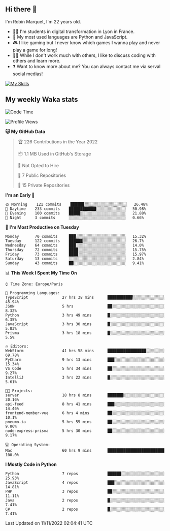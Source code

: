## Hi there 👋

I'm Robin Marquet, I'm 22 years old.

- 👨‍💻 I'm students in digital transformation in Lyon in France.
- 🌱 My most used languages are Python and JavaScript.
- 🎮 I like gaming but I never know which games I wanna play and never play a game for long!
- 👯‍♀️ While I don't work much with others, I like to discuss coding with others and learn more.
- ❓ Want to know more about me? You can always contact me via serval social medias!

[![My Skills](https://skillicons.dev/icons?i=js,html,css,docker,express,figma,firebase,graphql,mongodb,mysql,nodejs,py,react,ts,vue)](https://skillicons.dev)

## My weekly Waka stats

<!--START_SECTION:waka-->
![Code Time](http://img.shields.io/badge/Code%20Time-2%2C833%20hrs%2027%20mins-blue)

![Profile Views](http://img.shields.io/badge/Profile%20Views-1-blue)

**🐱 My GitHub Data** 

> 🏆 226 Contributions in the Year 2022
 > 
> 📦 1.1 MB Used in GitHub's Storage 
 > 
> 🚫 Not Opted to Hire
 > 
> 📜 7 Public Repositories 
 > 
> 🔑 15 Private Repositories  
 > 
**I'm an Early 🐤** 

```text
🌞 Morning    121 commits    ██████░░░░░░░░░░░░░░░░░░░   26.48% 
🌆 Daytime    233 commits    ████████████░░░░░░░░░░░░░   50.98% 
🌃 Evening    100 commits    █████░░░░░░░░░░░░░░░░░░░░   21.88% 
🌙 Night      3 commits      ░░░░░░░░░░░░░░░░░░░░░░░░░   0.66%

```
📅 **I'm Most Productive on Tuesday** 

```text
Monday       70 commits     ███░░░░░░░░░░░░░░░░░░░░░░   15.32% 
Tuesday      122 commits    ██████░░░░░░░░░░░░░░░░░░░   26.7% 
Wednesday    64 commits     ███░░░░░░░░░░░░░░░░░░░░░░   14.0% 
Thursday     72 commits     ████░░░░░░░░░░░░░░░░░░░░░   15.75% 
Friday       73 commits     ████░░░░░░░░░░░░░░░░░░░░░   15.97% 
Saturday     13 commits     ░░░░░░░░░░░░░░░░░░░░░░░░░   2.84% 
Sunday       43 commits     ██░░░░░░░░░░░░░░░░░░░░░░░   9.41%

```


📊 **This Week I Spent My Time On** 

```text
⌚︎ Time Zone: Europe/Paris

💬 Programming Languages: 
TypeScript               27 hrs 38 mins      ███████████░░░░░░░░░░░░░░   45.94% 
JSON                     5 hrs               ██░░░░░░░░░░░░░░░░░░░░░░░   8.32% 
Python                   3 hrs 49 mins       █░░░░░░░░░░░░░░░░░░░░░░░░   6.35% 
JavaScript               3 hrs 30 mins       █░░░░░░░░░░░░░░░░░░░░░░░░   5.83% 
Prisma                   3 hrs 18 mins       █░░░░░░░░░░░░░░░░░░░░░░░░   5.5%

🔥 Editors: 
WebStorm                 41 hrs 58 mins      █████████████████░░░░░░░░   69.78% 
PyCharm                  9 hrs 13 mins       ███░░░░░░░░░░░░░░░░░░░░░░   15.34% 
VS Code                  5 hrs 34 mins       ██░░░░░░░░░░░░░░░░░░░░░░░   9.27% 
IntelliJ                 3 hrs 22 mins       █░░░░░░░░░░░░░░░░░░░░░░░░   5.61%

🐱‍💻 Projects: 
server                   18 hrs 8 mins       ███████░░░░░░░░░░░░░░░░░░   30.16% 
api-feed                 8 hrs 41 mins       ███░░░░░░░░░░░░░░░░░░░░░░   14.46% 
frontend-member-vue      6 hrs 4 mins        ██░░░░░░░░░░░░░░░░░░░░░░░   10.1% 
pneumo-ia                5 hrs 55 mins       ██░░░░░░░░░░░░░░░░░░░░░░░   9.86% 
node-express-prisma      5 hrs 30 mins       ██░░░░░░░░░░░░░░░░░░░░░░░   9.17%

💻 Operating System: 
Mac                      60 hrs 9 mins       █████████████████████████   100.0%

```

**I Mostly Code in Python** 

```text
Python                   7 repos             ██████░░░░░░░░░░░░░░░░░░░   25.93% 
JavaScript               4 repos             ███░░░░░░░░░░░░░░░░░░░░░░   14.81% 
PHP                      3 repos             ██░░░░░░░░░░░░░░░░░░░░░░░   11.11% 
Java                     2 repos             █░░░░░░░░░░░░░░░░░░░░░░░░   7.41% 
C#                       2 repos             █░░░░░░░░░░░░░░░░░░░░░░░░   7.41%

```



 Last Updated on 11/11/2022 02:04:41 UTC
<!--END_SECTION:waka-->
